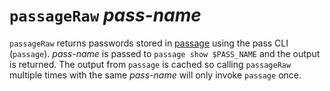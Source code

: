 # `passageRaw` *pass-name*

`passageRaw` returns passwords stored in
[passage](https://github.com/FiloSottile/passage) using the pass CLI
(`passage`). *pass-name* is passed to `passage show $PASS_NAME` and the output
is returned. The output from `passage` is cached so calling `passageRaw`
multiple times with the same *pass-name* will only invoke `passage` once.
